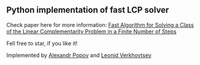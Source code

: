## Python implementation of fast LCP solver


Check paper here for more information: 
[Fast Algorithm for Solving a Class of the Linear Complementarity Problem in a Finite Number of Steps](https://doi.org/10.1155/2020/8881915)

Fell free to star, if you like it!

Implemented by [Alexandr Popov](https://github.com/Rushollow) and [Leonid Verkhovtsev](https://github.com/leoromanovich)
